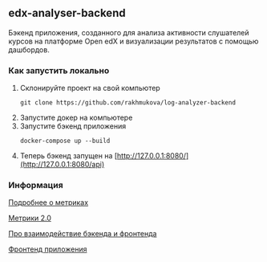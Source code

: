 ## edx-analyser-backend
Бэкенд приложения, созданного для анализа активности слушателей курсов на платформе Open edX и визуализации результатов с помощью дашбордов.

### Как запустить локально
1) Склонируйте проект на свой компьютер
   ```shell
   git clone https://github.com/rakhmukova/log-analyzer-backend
   ```
2) Запустите докер на компьютере 
3) Запустите бэкенд приложения
   ```shell
   docker-compose up --build
   ```
4) Теперь бэкенд запущен на [http://127.0.0.1:8080/](http://127.0.0.1:8080/api)

### Информация
[Подробнее о метриках](https://docs.google.com/document/d/10p5zKWXnF2LRT2V9M0zCFXjcEkOsdYNRg663pmJx4bI/edit?usp=sharing)

[Метрики 2.0](https://docs.google.com/document/d/1fK1YRyhjA9Jk65wHtvGzJ6kzYsaAdmHQfCPCYVNV5KI/edit)

[Про взаимодействие бэкенда и фронтенда](https://docs.google.com/document/d/12UsrKIvRo4tvwa5YWXt0ZjV7coVRl17Oxk8NFT5CLh4/edit)

[Фронтенд приложения](https://github.com/Barsegyan-Arevik/log-analyzer-frontend)
